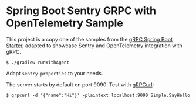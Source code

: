 # Spring Boot Sentry GRPC with OpenTelemetry Sample

This project is a copy one of the samples from the [gRPC Spring Boot Starter](https://github.com/yidongnan/grpc-spring-boot-starter/blob/master/examples/local-grpc-server/build.gradle), adapted to showcase Sentry and OpenTelemetry integration with gRPC.

```
$ ./gradlew runWithAgent
```

Adapt `sentry.properties` to your needs.

The server starts by default on port 9090. Test with [gRPCurl](https://github.com/fullstorydev/grpcurl):

```
$ grpcurl -d '{"name":"Hi"}' -plaintext localhost:9090 Simple.SayHello
```